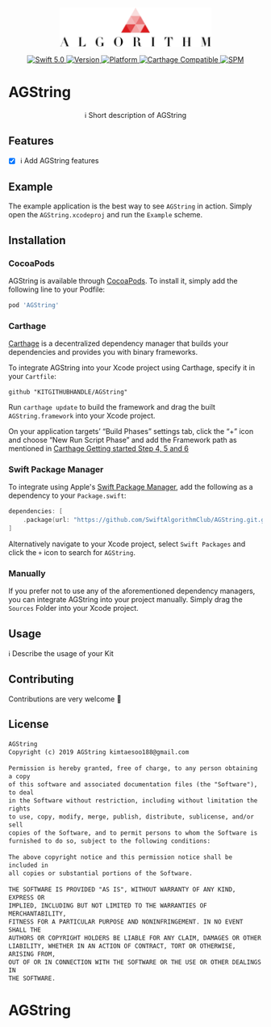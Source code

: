 <p align="center">
   <img width="300" src="https://github.com/SwiftAlgorithmClub/AGResources/blob/master/Banner.png" alt="AGString Logo"></p>

<p align="center">
   <a href="https://developer.apple.com/swift/">
      <img src="https://img.shields.io/badge/Swift-5.0-orange.svg?style=flat" alt="Swift 5.0">
   </a>
   <a href="http://cocoapods.org/pods/AGString">
      <img src="https://img.shields.io/cocoapods/v/AGString.svg?style=flat" alt="Version">
   </a>
   <a href="http://cocoapods.org/pods/AGString">
      <img src="https://img.shields.io/cocoapods/p/AGString.svg?style=flat" alt="Platform">
   </a>
   <a href="https://github.com/Carthage/Carthage">
      <img src="https://img.shields.io/badge/Carthage-compatible-4BC51D.svg?style=flat" alt="Carthage Compatible">
   </a>
   <a href="https://github.com/apple/swift-package-manager">
      <img src="https://img.shields.io/badge/Swift%20Package%20Manager-compatible-brightgreen.svg" alt="SPM">
   </a>
</p>

# AGString

<p align="center">
ℹ️ Short description of AGString
</p>

## Features

- [x] ℹ️ Add AGString features

## Example

The example application is the best way to see `AGString` in action. Simply open the `AGString.xcodeproj` and run the `Example` scheme.

## Installation

### CocoaPods

AGString is available through [CocoaPods](http://cocoapods.org). To install
it, simply add the following line to your Podfile:

```bash
pod 'AGString'
```

### Carthage

[Carthage](https://github.com/Carthage/Carthage) is a decentralized dependency manager that builds your dependencies and provides you with binary frameworks.

To integrate AGString into your Xcode project using Carthage, specify it in your `Cartfile`:

```ogdl
github "KITGITHUBHANDLE/AGString"
```

Run `carthage update` to build the framework and drag the built `AGString.framework` into your Xcode project. 

On your application targets’ “Build Phases” settings tab, click the “+” icon and choose “New Run Script Phase” and add the Framework path as mentioned in [Carthage Getting started Step 4, 5 and 6](https://github.com/Carthage/Carthage/blob/master/README.md#if-youre-building-for-ios-tvos-or-watchos)

### Swift Package Manager

To integrate using Apple's [Swift Package Manager](https://swift.org/package-manager/), add the following as a dependency to your `Package.swift`:

```swift
dependencies: [
    .package(url: "https://github.com/SwiftAlgorithmClub/AGString.git.git", from: "1.0.0")
]
```

Alternatively navigate to your Xcode project, select `Swift Packages` and click the `+` icon to search for `AGString`.

### Manually

If you prefer not to use any of the aforementioned dependency managers, you can integrate AGString into your project manually. Simply drag the `Sources` Folder into your Xcode project.

## Usage

ℹ️ Describe the usage of your Kit

## Contributing
Contributions are very welcome 🙌

## License

```
AGString
Copyright (c) 2019 AGString kimtaesoo188@gmail.com

Permission is hereby granted, free of charge, to any person obtaining a copy
of this software and associated documentation files (the "Software"), to deal
in the Software without restriction, including without limitation the rights
to use, copy, modify, merge, publish, distribute, sublicense, and/or sell
copies of the Software, and to permit persons to whom the Software is
furnished to do so, subject to the following conditions:

The above copyright notice and this permission notice shall be included in
all copies or substantial portions of the Software.

THE SOFTWARE IS PROVIDED "AS IS", WITHOUT WARRANTY OF ANY KIND, EXPRESS OR
IMPLIED, INCLUDING BUT NOT LIMITED TO THE WARRANTIES OF MERCHANTABILITY,
FITNESS FOR A PARTICULAR PURPOSE AND NONINFRINGEMENT. IN NO EVENT SHALL THE
AUTHORS OR COPYRIGHT HOLDERS BE LIABLE FOR ANY CLAIM, DAMAGES OR OTHER
LIABILITY, WHETHER IN AN ACTION OF CONTRACT, TORT OR OTHERWISE, ARISING FROM,
OUT OF OR IN CONNECTION WITH THE SOFTWARE OR THE USE OR OTHER DEALINGS IN
THE SOFTWARE.
```
# AGString
